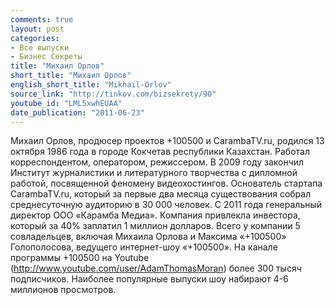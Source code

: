 ```yaml
---
comments: true
layout: post
categories:
- Все выпуски
- Бизнес Секреты
title: "Михаил Орлов"
short_title: "Михаил Орлов"
english_short_title: "Mikhail-Orlov"
source_link: "http://tinkov.com/bizsekrety/90"
youtube_id: "LML5xwhEUAA"
date_publication: "2011-06-23"
---
```

Михаил Орлов, продюсер проектов +100500 и CarambaTV.ru, родился 13 октября 1986 года в городе Кокчетав республики Казахстан. Работал корреспондентом, оператором, режиссером. В 2009 году закончил Институт журналистики и литературного творчества с дипломной работой, посвященной феномену видеохостингов. Основатель стартапа CarambaTV.ru, который за первые два месяца существования собрал среднесуточную аудиторию в 30 000 человек. С 2011 года генеральный директор ООО «Карамба Медиа». Компания привлекла инвестора, который за 40% заплатил 1 миллион долларов. Всего у компании 5 совладельцев, включая Михаила Орлова и Максима «+100500» Голополосова, ведущего интернет-шоу «+100500». На канале программы +100500 на Youtube (http://www.youtube.com/user/AdamThomasMoran) более 300 тысяч подписчиков. Наиболее популярные выпуски шоу набирают 4-6 миллионов просмотров.
